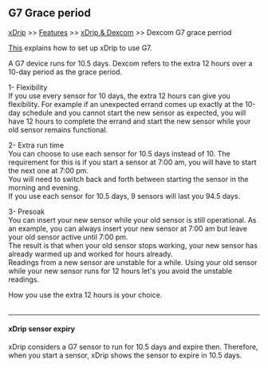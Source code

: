 ## G7 Grace period
[xDrip](../../README.md) >> [Features](../Features_page.md) >> [xDrip & Dexcom](../Dexcom_page.md) >> Dexcom G7 grace perriod  
  
[This](./G7.md) explains how to set up xDrip to use G7.  
  
A G7 device runs for 10.5 days.  Dexcom refers to the extra 12 hours over a 10-day period as the grace period.  
  
1- Flexibility  
If you use every sensor for 10 days, the extra 12 hours can give you flexibility.  For example if an unexpected errand comes up exactly at the 10-day schedule and you cannot start the new sensor as expected, you will have 12 hours to complete the errand and start the new sensor while your old sensor remains functional.  

2- Extra run time  
You can choose to use each sensor for 10.5 days instead of 10.  The requirement for this is if you start a sensor at 7:00 am, you will have to start the next one at 7:00 pm.  
You will need to switch back and forth between starting the sensor in the morning and evening.  
If you use each sensor for 10.5 days, 9 sensors will last you 94.5 days.  
  
3- Presoak  
You can insert your new sensor while your old sensor is still operational.  As an example, you can always insert your new sensor at 7:00 am but leave your old sensor active until 7:00 pm.  
The result is that when your old sensor stops working, your new sensor has already warmed up and worked for hours already.  
Readings from a new sensor are unstable for a while.  Using your old sensor while your new sensor runs for 12 hours let's you avoid the unstable readings.  

How you use the extra 12 hours is your choice.  
<br/>  

---  

#### **xDrip sensor expiry**  
xDrip considers a G7 sensor to run for 10.5 days and expire then.  Therefore, when you start a sensor, xDrip shows the sensor to expire in 10.5 days.  
  
